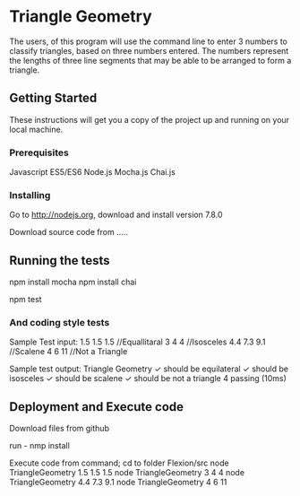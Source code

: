 # Triangle Geometry

The users, of this program will use the command line to enter 3 numbers to classify triangles, based on three numbers entered. The numbers represent the lengths of three line segments that may be able to be arranged to form a triangle.

## Getting Started

These instructions will get you a copy of the project up and running on your local machine.

### Prerequisites

Javascript ES5/ES6
Node.js
Mocha.js
Chai.js

### Installing

Go to http://nodejs.org, download and install version 7.8.0

Download source code from .....

## Running the tests
npm install mocha
npm install chai

npm test

### And coding style tests

Sample Test input:
1.5 1.5 1.5   //Equallitaral
3 4 4         //Isosceles
4.4 7.3 9.1   //Scalene
4 6 11        //Not a Triangle

Sample test output:
  Triangle Geometry
    ✓ should be equilateral
    ✓ should be isosceles
    ✓ should be scalene
    ✓ should be not a triangle
  4 passing (10ms)

## Deployment and Execute code
Download files from github

run - nmp install

Execute code from command;
cd to folder Flexion/src
node TriangleGeometry 1.5 1.5 1.5
node TriangleGeometry 3 4 4
node TriangleGeometry 4.4 7.3 9.1
node TriangleGeometry 4 6 11








